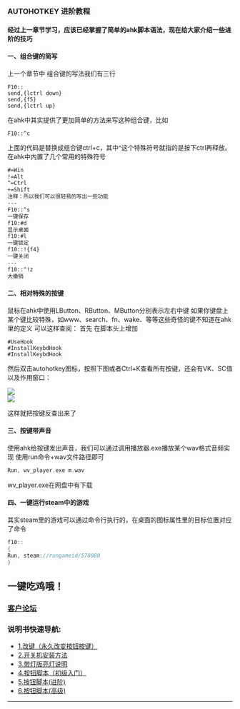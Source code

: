 ### AUTOHOTKEY 进阶教程
#### 经过上一章节学习，应该已经掌握了简单的ahk脚本语法，现在给大家介绍一些进阶的技巧

#### 一、组合键的简写
上一个章节中 组合键的写法我们有三行
```AHK
F10::
send,{lctrl down}
send,{f5}
send,{lctrl up}
```
在ahk中其实提供了更加简单的方法来写这种组合键，比如
```A
F10::^c
```
上面的代码是替换成组合键ctrl+c，其中^这个特殊符号就指的是按下ctrl再释放。在ahk中内置了几个常用的特殊符号
```html
#=Win  
!=Alt  
^=Ctrl  
+=Shift
注释：所以我们可以很轻易的写出一些功能
---
F10::^s
一键保存
f10:#d
显示桌面
f10:#l
一键锁定
f10::!{f4}
一键关闭
---
f10::^!z
大撤销
```
#### 二、相对特殊的按键
鼠标在ahk中使用LButton、RButton、MButton分别表示左右中键
如果你键盘上某个键比较特殊，如www、search、fn、wake、等等这些奇怪的键不知道在ahk里的定义 可以这样查阅：
首先 在脚本头上增加
```
#UseHook
#InstallKeybdHook
#InstallKeybdHook
```
然后双击autohotkey图标，按照下图或者Ctrl+K查看所有按键，还会有VK、SC值以及作用窗口：  

![](http://cdn.ywwx.com.cn/ueditor/php/upload/20631410964512.jpg)  
![](http://cdn.ywwx.com.cn/ueditor/php/upload/23841410964513.jpg)  

这样就把按键反查出来了

#### 三、按键带声音
使用ahk给按键发出声音，我们可以通过调用播放器.exe播放某个wav格式音频实现
使用run命令+wav文件路径即可
```c
Run, wv_player.exe m.wav
```
wv_player.exe在网盘中有下载

#### 四、一键运行steam中的游戏
其实steam里的游戏可以通过命令行执行的，在桌面的图标属性里的目标位置对应了命令
```c
f10::
{
Run, steam://rungameid/578080
}
```
一键吃鸡哦！
---
### [客户论坛](https://nas.lixining.com/wordpress/)
### 说明书快速导航:
* [1.改键（永久改变按钮按键）](http://wiki.lixining.com/?file=016-重大决策按钮/00-改键)
*  [2.开关机安装方法](http://wiki.lixining.com/?file=016-重大决策按钮/01-开关机版安装方法)
* [3.带灯版亮灯说明](http://wiki.lixining.com/?file=016-重大决策按钮/02-带灯版亮灯)
* [4.按钮脚本（初级入门）](http://wiki.lixining.com/?file=016-重大决策按钮/03-按钮脚本-初级)
* [5.按钮脚本(进阶)](http://wiki.lixining.com/?file=016-重大决策按钮/04-按钮脚本-进阶)
* [6.按钮脚本(高级)](http://wiki.lixining.com/?file=016-重大决策按钮/05-按钮脚本-高级)
---